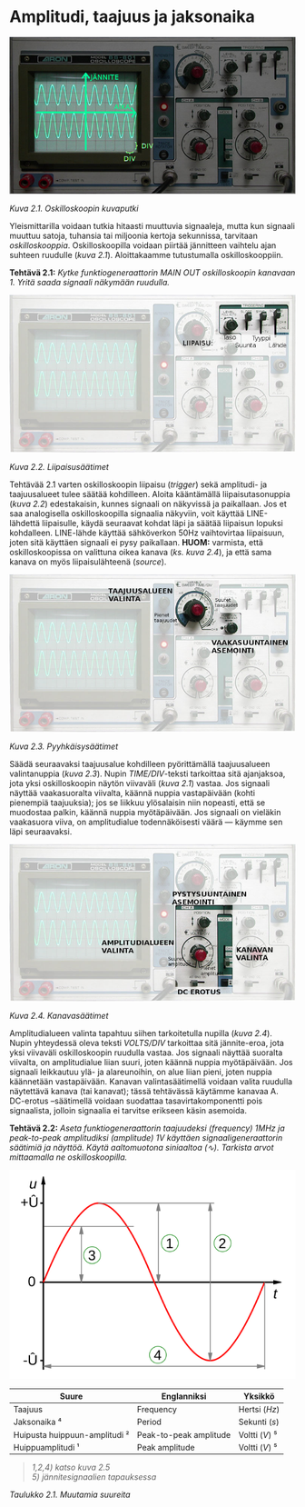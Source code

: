 # Amplitudi, taajuus ja jaksonaika

![Kuva 2.1](scope2.jpg)

*Kuva 2.1. Oskilloskoopin kuvaputki*

Yleismittarilla voidaan tutkia hitaasti muuttuvia signaaleja, mutta kun
signaali muuttuu satoja, tuhansia tai miljoonia kertoja sekunnissa, tarvitaan
*oskilloskooppia*. Oskilloskoopilla voidaan piirtää jännitteen vaihtelu ajan
suhteen ruudulle (*kuva 2.1*). Aloittakaamme tutustumalla oskilloskooppiin.

**Tehtävä 2.1:** *Kytke funktiogeneraattorin MAIN OUT oskilloskoopin
kanavaan 1. Yritä saada signaali näkymään ruudulla.*

![Kuva 2.2](scope3.jpg)

*Kuva 2.2. Liipaisusäätimet*

Tehtävää 2.1 varten oskilloskoopin liipaisu (*trigger*) sekä amplitudi-
ja taajuusalueet tulee säätää kohdilleen. Aloita kääntämällä
liipaisutasonuppia (*kuva 2.2*) edestakaisin, kunnes signaali on näkyvissä ja
paikallaan. Jos et saa analogisella oskilloskoopilla signaalia näkyviin,
voit käyttää LINE-lähdettä liipaisulle, käydä seuraavat kohdat
läpi ja säätää liipaisun lopuksi kohdalleen.  LINE-lähde käyttää
sähköverkon 50Hz vaihtovirtaa liipaisuun, joten sitä käyttäen signaali ei
pysy paikallaan. **HUOM:** varmista, että oskilloskoopissa on valittuna oikea
kanava (*ks. kuva 2.4*), ja että sama kanava on myös liipaisulähteenä
(*source*).

![Kuva 2.3](scope4.jpg)

*Kuva 2.3. Pyyhkäisysäätimet*

Säädä seuraavaksi taajuusalue kohdilleen pyörittämällä taajuusalueen
valintanuppia (*kuva 2.3*). Nupin *TIME/DIV*-teksti tarkoittaa sitä ajanjaksoa,
jota yksi oskilloskoopin näytön viivaväli (*kuva 2.1*) vastaa. Jos
signaali näyttää vaakasuoralta viivalta, käännä nuppia vastapäivään
(kohti pienempiä taajuuksia); jos se liikkuu ylösalaisin niin nopeasti,
että se muodostaa palkin, käännä nuppia myötäpäivään. Jos signaali on
vieläkin vaakasuora viiva, on amplitudialue todennäköisesti väärä &mdash;
käymme sen läpi seuraavaksi.

![Kuva 2.4](scope5.jpg)

*Kuva 2.4. Kanavasäätimet*

Amplitudialueen valinta tapahtuu siihen tarkoitetulla nupilla (*kuva 2.4*).
Nupin yhteydessä oleva teksti *VOLTS/DIV* tarkoittaa sitä jännite-eroa,
jota yksi viivaväli oskilloskoopin ruudulla vastaa.  Jos signaali
näyttää suoralta viivalta, on amplitudialue liian suuri, joten käännä
nuppia myötäpäivään. Jos signaali leikkautuu ylä- ja alareunoihin,
on alue liian pieni, joten nuppia käännetään vastapäivään. Kanavan
valintasäätimellä voidaan valita ruudulla näytettävä kanava (tai kanavat);
tässä tehtävässä käytämme kanavaa A. DC-erotus &ndash;säätimellä
voidaan suodattaa tasavirtakomponentti pois signaalista, jolloin signaalia ei
tarvitse erikseen käsin asemoida.

**Tehtävä 2.2:** *Aseta funktiogeneraattorin taajuudeksi
(frequency) 1MHz ja peak-to-peak amplitudiksi (amplitude) 1V käyttäen
signaaligeneraattorin säätimiä ja näyttöä. Käytä aaltomuotona
siniaaltoa (&#8767;). Tarkista arvot mittaamalla ne oskilloskoopilla.*

![Kuva 2.5](aaltomuoto.svg)

| Suure                             | Englanniksi           | Yksikkö       |
| --------------------------------- | --------------------- | --------------|
| Taajuus                           | Frequency             | Hertsi (*Hz*) |
| Jaksonaika &#8308;                | Period                | Sekunti (*s*) |
| Huipusta huippuun-amplitudi &sup2;| Peak-to-peak amplitude| Voltti (*V*) &#8309;|
| Huippuamplitudi &sup1;            | Peak amplitude        | Voltti (*V*) &#8309;|

> *1,2,4) katso kuva 2.5*                                                    
> *5) jännitesignaalien tapauksessa*

*Taulukko 2.1. Muutamia suureita*


